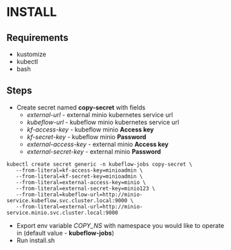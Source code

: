 # INSTALL

## Requirements
- kustomize
- kubectl
- bash

## Steps
- Create secret named **copy-secret** with fields
   - *external-url* - external minio kubernetes service url
   - *kubeflow-url* - kubeflow minio kubernetes service url
   - *kf-access-key* - kubeflow minio **Access key**
   - *kf-secret-key* - kubeflow minio **Password**
   - *external-access-key* - external minio **Access key**
   - *external-secret-key* - external minio **Password**
```
kubectl create secret generic -n kubeflow-jobs copy-secret \
   --from-literal=kf-access-key=minioadmin \
   --from-literal=kf-secret-key=minioadmin \
   --from-literal=external-access-key=minio \
   --from-literal=external-secret-key=minio123 \
   --from-literal=kubeflow-url=http://minio-service.kubeflow.svc.cluster.local:9000 \
   --from-literal=external-url=http://minio-service.minio.svc.cluster.local:9000
```
- Export env variable *COPY_NS* with namespace you would like to operate in (default value - **kubeflow-jobs**)
- Run install.sh

